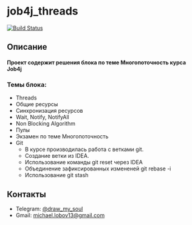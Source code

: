 # job4j_threads
[![Build Status](https://app.travis-ci.com/DrawMySoul/job4j_threads.svg?branch=master)](https://app.travis-ci.com/DrawMySoul/job4j_threads)

## Описание

#### Проект содержит решения блока по теме Многопоточность курса Job4j

### Темы блока:
* Threads
* Общие ресурсы
* Синхронизация ресурсов
* Wait, Notify, NotifyAll
* Non Blocking Algorithm
* Пулы
* Экзамен по теме Многопоточность
* Git
    * В курсе производилась работа с ветками git.
    * Создание ветки из IDEA.
    * Использование команды git reset через IDEA
    * Объединение зафиксированных измененей git rebase -i
    * Использование git stash

## Контакты 
* Telegram: [@draw_my_soul](https://t.me/draw_my_soul) 
* Gmail: michael.lobov13@gmail.com
